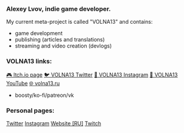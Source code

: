 ### Alexey Lvov, indie game developer.

My current meta-project is called "VOLNA13" and contains:
- game development
- publishing (articles and translations)
- streaming and video creation (devlogs)

### VOLNA13 links:
[🎮 Itch.io page](https://itch.io/volna13)
[🐦 VOLNA13 Twitter](https://twitter.com/volna_13)
[📸 VOLNA13 Instagram](https://www.instagram.com/13.volna/)
[🎥 VOLNA13 YouTube](https://www.youtube.com/channel/UCaskkDSURoAac0i1hxSEJ-g)
[🌐 volna13.ru](https://volna13.ru/)
+ boosty/ko-fi/patreon/vk

### Personal pages:
[Twitter](https://twitter.com/alexeylvov)
[Instagram](https://instagram.com/ag.lvov)
[Website [RU]](https://alvov.hz13.net)
[Twitch](https://twitch.tv/alex_tengu)

<!--
**alex-tengu/alex-tengu** is a ✨ _special_ ✨ repository because its `README.md` (this file) appears on your GitHub profile.

Here are some ideas to get you started:

- 🔭 I’m currently working on ...
- 🌱 I’m currently learning ...
- 👯 I’m looking to collaborate on ...
- 🤔 I’m looking for help with ...
- 💬 Ask me about ...
- 📫 How to reach me: ...
- 😄 Pronouns: ...
- ⚡ Fun fact: ...
-->

